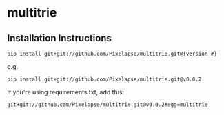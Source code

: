 multitrie
=======

## Installation Instructions

    pip install git+git://github.com/Pixelapse/multitrie.git@{version #}

e.g.

    pip install git+git://github.com/Pixelapse/multitrie.git@v0.0.2

If you're using requirements.txt, add this:

    git+git://github.com/Pixelapse/multitrie.git@v0.0.2#egg=multitrie
